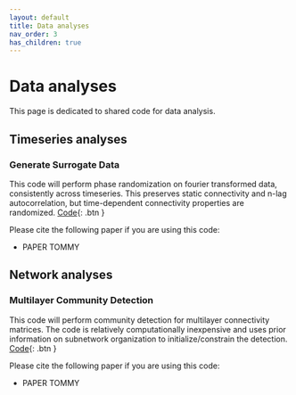 ```yaml
---
layout: default
title: Data analyses
nav_order: 3
has_children: true
---
```

<h1>Data analyses</h1>
This page is dedicated to shared code for data analysis. 

## Timeseries analyses

### Generate Surrogate Data
This code will perform phase randomization on fourier transformed data, consistently across timeseries. This preserves static connectivity and n-lag autocorrelation, but time-dependent connectivity properties are randomized.
[Code](https://github.com/taabroeders/Recon_Dyn_MS/blob/main/Generate_surrogate.m){: .btn }

Please cite the following paper if you are using this code:
- PAPER TOMMY

## Network analyses

### Multilayer Community Detection
This code will perform community detection for multilayer connectivity matrices. The code is relatively computationally inexpensive and uses prior information on subnetwork organization to initialize/constrain the detection.
[Code](https://github.com/taabroeders/Recon_Dyn_MS/blob/main/CommunityDetection.m){: .btn }

Please cite the following paper if you are using this code:
- PAPER TOMMY

